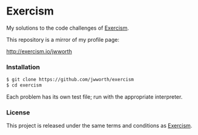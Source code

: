 # Exercism

My solutions to the code challenges of [Exercism](http://exercism.io).

This repository is a mirror of my profile page:

http://exercism.io/jwworth

### Installation

```sh
$ git clone https://github.com/jwworth/exercism
$ cd exercism
```

Each problem has its own test file; run with the appropriate interpreter.

### License

This project is released under the same terms and conditions as
[Exercism](http://exercism.io).
